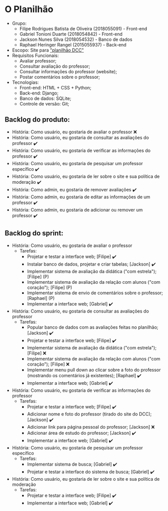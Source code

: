 # O Planilhão 

* Grupo:
   * Filipe Rodrigues Batista de Oliveira (2018055091) - Front-end
   * Gabriel Tonioni Duarte (2018054842) - Front-end
   * Jackson Nunes Silva (2018054532) - Banco de dados
   * Raphael Heringer Rangel (2015055937) - Back-end
* Escopo: Site para ["planilhão DCC"](https://docs.google.com/spreadsheets/d/1b3ZAhH9FYQv4KxN5b-7h_hkhnZd1tILS3Ue60rOGJ-o/edit?usp=drive_web&ouid=107912368015206779024)
* Requisitos Funcionais: 
   * Avaliar professor;
   * Consultar avaliação do professor;
   * Consultar informações do professor (website);
   * Postar comentários sobre o professor;
* Tecnologias:
   * Front-end: HTML + CSS + Python;
   * Back-end: Django;
   * Banco de dados: SQLite;
   * Controle de versão: Git;

## Backlog do produto:
  * História: Como usuário, eu gostaria de avaliar o professor ❌
  * História: Como usuário, eu gostaria de consultar as avaliações do professor ✔️
  * História: Como usuário, eu gostaria de verificar as informações do professor ✔️
  * História: Como usuário, eu gostaria de pesquisar um professor específico ✔️
  * História: Como usuário, eu gostaria de ler sobre o site e sua política de moderação ✔️
  * História: Como admin, eu gostaria de remover avaliações ✔️
  * História: Como admin, eu gostaria de editar as informações de um professor ✔️
  * História: Como admin, eu gostaria de adicionar ou remover um professor ✔️

## Backlog do sprint:
  * História: Como usuário, eu gostaria de avaliar o professor 
    * Tarefas:
      * Projetar e testar a interface web; [Filipe] ✔️
      * Instalar banco de dados, projetar e criar tabelas; [Jackson] ✔️
      * Implementar sistema de avaliação da didática ("com estrela"); [Filipe] (P)
      * Implementar sistema de avaliação da relação com alunos ("com coração"); [Filipe] (P)
      * Implementar sistema de envio de comentários sobre o professor; [Raphael] (P)
      * Implementar a interface web; [Gabriel] ✔️
  * História: Como usuário, eu gostaria de consultar as avaliações do professor
    * Tarefas:
      * Popular banco de dados com as avaliações feitas no planilhão; [Jackson] ✔️
      * Projetar e testar a interface web; [Filipe] ✔️
      * Implementar sistema de avaliação da didática ("com estrela"); [Filipe] ❌
      * Implementar sistema de avaliação da relação com alunos ("com coração"); [Filipe] ❌
      * Implementar menu pull down ao clicar sobre a foto do professor (mostrando os comentários já existentes); [Raphael] ✔️
      * Implementar a interface web; [Gabriel] ✔️
  * História: Como usuário, eu gostaria de verificar as informações do professor 
    * Tarefas:
      * Projetar e testar a interface web; [Filipe] ✔️
      * Adicionar nome e foto do professor (tirado do site do DCC); [Jackson] ✔️
      * Adicionar link para página pessoal do professor; [Jackson] ❌
      * Adicionar área de estudo do professor; [Jackson] ✔️
      * Implementar a interface web; [Gabriel] ✔️
  * História: Como usuário, eu gostaria de pesquisar um professor específico
    * Tarefas: 
      * Implementar sistema de busca; [Gabriel] ✔️
      * Projetar e testar a interface do sistema de busca; [Gabriel] ✔️
  * História: Como usuário, eu gostaria de ler sobre o site e sua política de moderação
    * Tarefas:
      * Projetar e testar a interface web; [Filipe] ✔️
      * Implementar a interface web; [Gabriel] ✔️
